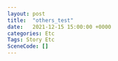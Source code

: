 ```yaml
---
layout: post
title:  "others_test"
date:   2021-12-15 15:00:00 +0000
categories: Etc
Tags: Story Etc
SceneCode: []
---
```

